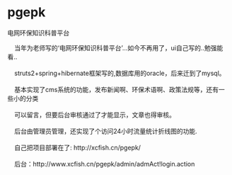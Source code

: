 # pgepk
电网环保知识科普平台
<html>
<head>
</head>
<body>
&nbsp;&nbsp;&nbsp;&nbsp;当年为老师写的‘电网环保知识科普平台’...如今不再用了，ui自己写的..勉强能看..<br><br>
&nbsp;&nbsp;&nbsp;&nbsp;struts2+spring+hibernate框架写的,数据库用的oracle，后来迁到了mysql。<br><br>
&nbsp;&nbsp;&nbsp;&nbsp;基本实现了cms系统的功能，发布新闻啊、环保术语啊、政策法规等，还有一些小的分类<br><br>
&nbsp;&nbsp;&nbsp;&nbsp;可以留言，但要后台审核通过了才能显示，文章也得审核。<br><br>
&nbsp;&nbsp;&nbsp;&nbsp;后台由管理员管理，还实现了个访问24小时流量统计折线图的功能.<br><br>
&nbsp;&nbsp;&nbsp;&nbsp;自己把项目部署在了: http://xcfish.cn/pgepk/<br><br>
&nbsp;&nbsp;&nbsp;&nbsp;后台：http://www.xcfish.cn/pgepk/admin/admAct!login.action<br><br>
</body>
</html>
